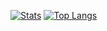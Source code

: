 [![Stats](https://github-readme-stats.vercel.app/api?username=luiswirth&show_icons=true&theme=ocean_dark)](https://github.com/anuraghazra/github-readme-stats)
[![Top Langs](https://github-readme-stats.vercel.app/api/top-langs/?username=luiswirth&theme=ocean_dark&layout=compact)](https://github.com/anuraghazra/github-readme-stats)
